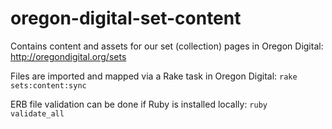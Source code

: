 oregon-digital-set-content
==========================

Contains content and assets for our set (collection) pages in Oregon Digital: http://oregondigital.org/sets

Files are imported and mapped via a Rake task in Oregon Digital: `rake sets:content:sync`

ERB file validation can be done if Ruby is installed locally: `ruby validate_all`

